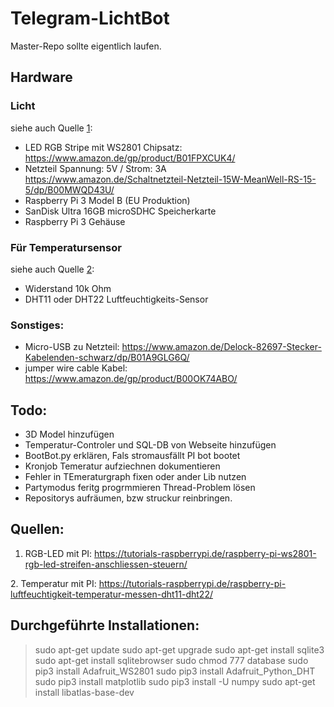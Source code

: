 # Telegram-LichtBot

Master-Repo sollte eigentlich laufen.

## Hardware
### Licht 
siehe auch Quelle [1]: 
- LED RGB Stripe mit WS2801 Chipsatz: https://www.amazon.de/gp/product/B01FPXCUK4/
- Netzteil Spannung: 5V / Strom: 3A https://www.amazon.de/Schaltnetzteil-Netzteil-15W-MeanWell-RS-15-5/dp/B00MWQD43U/
- Raspberry Pi 3 Model B (EU Produktion) 
- SanDisk Ultra 16GB microSDHC Speicherkarte
- Raspberry Pi 3 Gehäuse
### Für Temperatursensor 
siehe auch Quelle [2]:
- Widerstand 10k Ohm 
- DHT11 oder DHT22 Luftfeuchtigkeits-Sensor
### Sonstiges:
- Micro-USB zu Netzteil: https://www.amazon.de/Delock-82697-Stecker-Kabelenden-schwarz/dp/B01A9GLG6Q/
- jumper wire cable Kabel: https://www.amazon.de/gp/product/B00OK74ABO/

## Todo:
- 3D Model hinzufügen
- Temperatur-Controler und SQL-DB von Webseite hinzufügen
- BootBot.py erklären, Fals stromausfällt PI bot bootet
- Kronjob Temeratur aufziechnen dokumentieren
- Fehler in TEmeraturgraph fixen oder ander Lib nutzen
- Partymodus feritg progrmmieren Thread-Problem lösen
- Repositorys aufräumen, bzw struckur reinbringen. 


## Quellen:
[1]: https://tutorials-raspberrypi.de/raspberry-pi-ws2801-rgb-led-streifen-anschliessen-steuern/ "RGB-LED mit PI"
1. RGB-LED mit PI: https://tutorials-raspberrypi.de/raspberry-pi-ws2801-rgb-led-streifen-anschliessen-steuern/

[2]: https://tutorials-raspberrypi.de/raspberry-pi-luftfeuchtigkeit-temperatur-messen-dht11-dht22/ "Temperatur mit PI"
2. Temperatur mit PI: https://tutorials-raspberrypi.de/raspberry-pi-luftfeuchtigkeit-temperatur-messen-dht11-dht22/

## Durchgeführte Installationen:
> sudo apt-get update
> sudo apt-get upgrade
> sudo apt-get install sqlite3
> sudo apt-get install sqlitebrowser
> sudo chmod 777 database
> sudo pip3 install Adafruit_WS2801
> sudo pip3 install Adafruit_Python_DHT
> sudo pip3 install matplotlib
> sudo pip3 install -U numpy
> sudo apt-get install libatlas-base-dev
